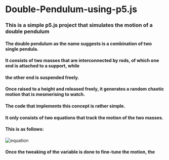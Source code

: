 # Double-Pendulum-using-p5.js

### This is a simple p5.js project that simulates the motion of a double pendulum

#### The double pendulum as the name suggests is a combination of two single pendula. 
#### It consists of two masses that are interconnected by rods, of which one end is attached to a support, while
#### the other end is suspended freely.

#### Once raised to a height and released freely, it generates a random chaotic motion that is mesmerising to watch.

#### The code that implements this concept is rather simple.
#### It only consists of two equations that track the motion of the two masses.

#### This is as follows:
![equation](random-files/pendulum_eqn.png)
#### Once the tweaking of the variable is done to fine-tune the motion, the 
